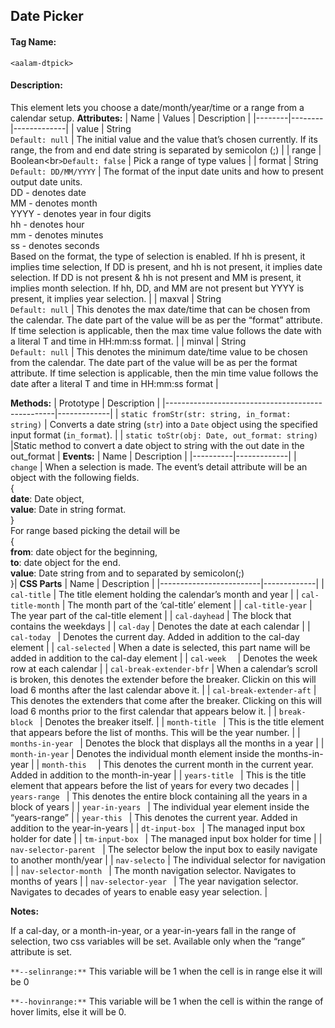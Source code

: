 ## Date Picker
#### Tag Name:

`<aalam-dtpick>`

#### Description:

This element lets you choose a date/month/year/time or a range from a calendar setup.
**Attributes:**
| Name   | Values | Description |
|--------|--------|-------------|
| value | String<br>`Default: null` | The initial value and the value that’s chosen currently. If its range, the from and end date string is separated by semicolon (;) |
| range | Boolean<br`>Default: false` | Pick a range of type values |
| format | String<br>`Default: DD/MM/YYYY` | The format of the input date units and how to present output date units.<br>DD - denotes date<br>MM - denotes month<br>YYYY - denotes year in four digits<br>hh - denotes hour<br>mm - denotes minutes<br>ss - denotes seconds<br>Based on the format, the type of selection is enabled. If hh is present, it implies time selection, If DD is present, and hh is not present, it implies date selection. If DD is not present & hh is not present and MM is present, it implies month selection. If hh, DD, and MM are not present but YYYY is present, it implies year selection. |
| maxval | String<br>`Default: null` | This denotes the max date/time that can be chosen from the calendar. The date part of the value will be as per the “format” attribute. If time selection is applicable, then the max time value follows the date with a literal T and time in HH:mm:ss format. |
| minval | String<br>`Default: null` | This denotes the minimum date/time value to be chosen from the calendar. The date part of the value will be as per the format attribute. If time selection is applicable, then the min time value follows the date after a literal T and time in HH:mm:ss format |



**Methods:**
| Prototype                                        | Description |
|--------------------------------------------------|-------------|
| `static fromStr(str: string, in_format: string)` | Converts a date string (`str`) into a `Date` object using the specified input format (`in_format`). |
| `static toStr(obj: Date, out_format: string)`    |Static method to convert a date object to string with the out date in the out_format |
**Events:**
| Name     | Description |
|----------|-------------|
| `change` | When a selection is made. The event’s detail attribute will be an object with the following fields.<br>{<br>**date**: Date object,<br>**value**: Date in string format.<br>}<br>For range based picking the detail will be<br>{<br>**from**: date object for the beginning,<br>**to**: date object for the end.<br>**value**: Date string from and to separated by semicolon(;)<br>}|
**CSS Parts**
| Name                    | Description |
|-------------------------|-------------|
| `cal-title`              | The title element holding the calendar’s month and year |
| `cal-title-month`        | The month part of the ‘cal-title’ element |
| `cal-title-year`          | The year part of the cal-title element |
| `cal-dayhead`             | The block that contains the weekdays |
| `cal-day`                | Denotes the date at each calendar |
| `cal-today `              | Denotes the current day. Added in addition to the cal-day element |
| `cal-selected`            | When a date is selected, this part name will be added in addition to the cal-day element |
| `cal-week  `              | Denotes the week row at each calendar |
| `cal-break-extender-bfr`  | When a calendar’s scroll is broken, this denotes the extender before the breaker. Clickin on this will load 6 months after the last calendar above it. |
| `cal-break-extender-aft`  | This denotes the extenders that come after the breaker. Clicking on this will load 6 months prior to the first calendar that appears below it. |
| `break-block `            | Denotes the breaker itself. |
| `month-title `            | This is the title element that appears before the list of months. This will be the year number. |
| `months-in-year `         | Denotes the block that displays all the months in a year |
| `month-in-year`           | Denotes the individual month element inside the months-in-year |
| `month-this  `            | This denotes the current month in the current year. Added in addition to the month-in-year |
| `years-title `            | This is the title element that appears before the list of years for every two decades |
| `years-range `            | This denotes the entire block containing all the years in a block of years |
| `year-in-years `          | The individual year element inside the “years-range” |
| `year-this `              | This denotes the current year. Added in addition to the year-in-years |
| `dt-input-box `          | The managed input box holder for date |
| `tm-input-box `           | The managed input box holder for time |
| `nav-selector-parent `    | The selector below the input box to easily navigate to another month/year |
| `nav-selecto`            | The individual selector for navigation |
| `nav-selector-month `     | The month navigation selector. Navigates to months of years |
| `nav-selector-year `      | The year navigation selector. Navigates to decades of years to enable easy year selection. |

**Notes:**

If a cal-day, or a month-in-year, or a year-in-years fall in the range of selection, two css variables will be set. Available only when the “range” attribute is set.

`**--selinrange:**` This variable will be 1 when the cell is in range else it will be 0

`**--hovinrange:**` This variable will be 1 when the cell is within the range of hover limits, else it will be 0.
